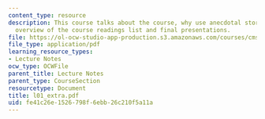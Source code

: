 ```yaml
---
content_type: resource
description: This course talks about the course, why use anecdotal stories?, and quick
  overview of the course readings list and final presentations.
file: https://ol-ocw-studio-app-production.s3.amazonaws.com/courses/cms-610-media-industries-and-systems-spring-2006/fe41c26e1526798f6ebb26c210f5a11a_l01_extra.pdf
file_type: application/pdf
learning_resource_types:
- Lecture Notes
ocw_type: OCWFile
parent_title: Lecture Notes
parent_type: CourseSection
resourcetype: Document
title: l01_extra.pdf
uid: fe41c26e-1526-798f-6ebb-26c210f5a11a
---
```

